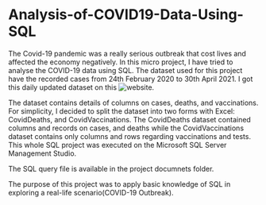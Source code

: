 # Analysis-of-COVID19-Data-Using-SQL

The Covid-19 pandemic was a really serious outbreak that cost lives and affected the economy negatively. In this micro project, I have tried to analyse the COVID-19 data using SQL. The dataset used for this
project have the recorded cases from 24th February 2020 to 30th April 2021. I got this daily updated dataset on this ![website](https://ourworldindata.org/covid-deaths).

The dataset contains details of columns on cases, deaths, and vaccinations. For simplicity, I decided to split the dataset into two forms with Excel: CovidDeaths, and CovidVaccinations. The CovidDeaths
dataset contained columns and records on cases, and deaths while the CovidVaccinations dataset contains only columns and rows regarding vaccinations and tests. This whole SQL project was executed on
the Microsoft SQL Server Management Studio.

 The SQL query file is available in the project documnets folder.

 The purpose of this project was to apply basic knowledge of SQL in exploring a real-life scenario(COVID-19 Outbreak).


